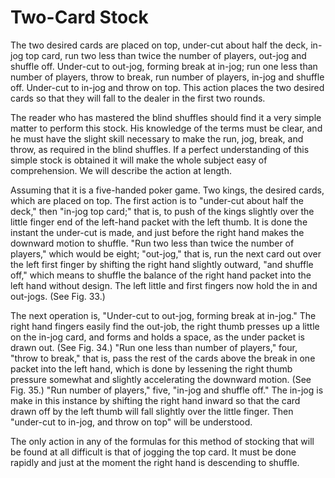 # Two-Card Stock

The two desired cards are placed on top, under-cut about half the deck, in-jog top card, run two less than twice the number of players, out-jog and shuffle off. Under-cut to out-jog, forming break at in-jog; run one less than number of players, throw to break, run number of players, in-jog and shuffle off. Under-cut to in-jog and throw on top. This action places the two desired cards so that they will fall to the dealer in the first two rounds.

The reader who has mastered the blind shuffles should find it a very simple matter to perform this stock. His knowledge of the terms must be clear, and he must have the slight skill necessary to make the run, jog, break, and throw, as required in the blind shuffles. If a perfect understanding of this simple stock is obtained it will make the whole subject easy of comprehension. We will describe the action at length.

Assuming that it is a five-handed poker game. Two kings, the desired cards, which are placed on top. The first action is to "under-cut about half the deck," then "in-jog top card;" that is, to push of the kings slightly over the little finger end of the left-hand packet with the left thumb. It is done the instant the under-cut is made, and just before the right hand makes the downward motion to shuffle. "Run two less than twice the number of players," which would be eight; "out-jog," that is, run the next card out over the left first finger by shifting the right hand slightly outward, "and shuffle off," which means to shuffle the balance of the right hand packet into the left hand without design. The left little and first fingers now hold the in and out-jogs. \(See Fig. 33.\)

The next operation is, "Under-cut to out-jog, forming break at in-jog." The right hand fingers easily find the out-job, the right thumb presses up a little on the in-jog card, and forms and holds a space, as the under packet is drawn out. \(See Fig. 34.\) "Run one less than number of players," four, "throw to break," that is, pass the rest of the cards above the break in one packet into the left hand, which is done by lessening the right thumb pressure somewhat and slightly accelerating the downward motion. \(See Fig. 35.\) "Run number of players," five, "in-jog and shuffle off." The in-jog is make in this instance by shifting the right hand inward so that the card drawn off by the left thumb will fall slightly over the little finger. Then "under-cut to in-jog, and throw on top" will be understood.

The only action in any of the formulas for this method of stocking that will be found at all difficult is that of jogging the top card. It must be done rapidly and just at the moment the right hand is descending to shuffle.


